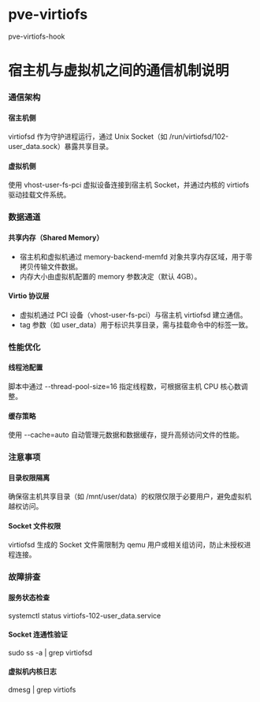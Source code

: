 # pve-virtiofs
pve-virtiofs-hook

# 宿主机与虚拟机之间的通信机制说明

### 通信架构
#### 宿主机侧
virtiofsd 作为守护进程运行，通过 Unix Socket（如 /run/virtiofsd/102-user_data.sock）暴露共享目录。
#### 虚拟机侧
使用 vhost-user-fs-pci 虚拟设备连接到宿主机 Socket，并通过内核的 virtiofs 驱动挂载文件系统。

### 数据通道
#### 共享内存（Shared Memory）
- 宿主机和虚拟机通过 memory-backend-memfd 对象共享内存区域，用于零拷贝传输文件数据。
- 内存大小由虚拟机配置的 memory 参数决定（默认 4GB）。
#### Virtio 协议层
- 虚拟机通过 PCI 设备（vhost-user-fs-pci）与宿主机 virtiofsd 建立通信。
- tag 参数（如 user_data）用于标识共享目录，需与挂载命令中的标签一致。

### 性能优化
#### 线程池配置
脚本中通过 --thread-pool-size=16 指定线程数，可根据宿主机 CPU 核心数调整。
#### 缓存策略
使用 --cache=auto 自动管理元数据和数据缓存，提升高频访问文件的性能。

### 注意事项
#### 目录权限隔离
确保宿主机共享目录（如 /mnt/user/data）的权限仅限于必要用户，避免虚拟机越权访问。
#### Socket 文件权限
virtiofsd 生成的 Socket 文件需限制为 qemu 用户或相关组访问，防止未授权进程连接。

### 故障排查
#### 服务状态检查
systemctl status virtiofs-102-user_data.service
#### Socket 连通性验证
sudo ss -a | grep virtiofsd
#### 虚拟机内核日志
dmesg | grep virtiofs